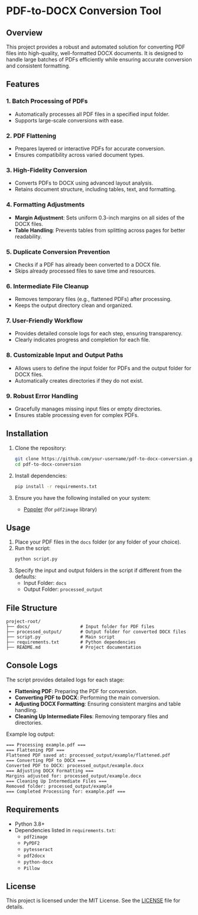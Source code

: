 # PDF-to-DOCX Conversion Tool

## Overview
This project provides a robust and automated solution for converting PDF files into high-quality, well-formatted DOCX documents. It is designed to handle large batches of PDFs efficiently while ensuring accurate conversion and consistent formatting.

## Features

### 1. Batch Processing of PDFs
- Automatically processes all PDF files in a specified input folder.
- Supports large-scale conversions with ease.

### 2. PDF Flattening
- Prepares layered or interactive PDFs for accurate conversion.
- Ensures compatibility across varied document types.

### 3. High-Fidelity Conversion
- Converts PDFs to DOCX using advanced layout analysis.
- Retains document structure, including tables, text, and formatting.

### 4. Formatting Adjustments
- **Margin Adjustment**: Sets uniform 0.3-inch margins on all sides of the DOCX files.
- **Table Handling**: Prevents tables from splitting across pages for better readability.

### 5. Duplicate Conversion Prevention
- Checks if a PDF has already been converted to a DOCX file.
- Skips already processed files to save time and resources.

### 6. Intermediate File Cleanup
- Removes temporary files (e.g., flattened PDFs) after processing.
- Keeps the output directory clean and organized.

### 7. User-Friendly Workflow
- Provides detailed console logs for each step, ensuring transparency.
- Clearly indicates progress and completion for each file.

### 8. Customizable Input and Output Paths
- Allows users to define the input folder for PDFs and the output folder for DOCX files.
- Automatically creates directories if they do not exist.

### 9. Robust Error Handling
- Gracefully manages missing input files or empty directories.
- Ensures stable processing even for complex PDFs.

## Installation

1. Clone the repository:
   ```bash
   git clone https://github.com/your-username/pdf-to-docx-conversion.git
   cd pdf-to-docx-conversion
   ```

2. Install dependencies:
   ```bash
   pip install -r requirements.txt
   ```

3. Ensure you have the following installed on your system:
   - [Poppler](https://poppler.freedesktop.org/) (for `pdf2image` library)

## Usage

1. Place your PDF files in the `docs` folder (or any folder of your choice).
2. Run the script:
   ```bash
   python script.py
   ```
3. Specify the input and output folders in the script if different from the defaults:
   - Input Folder: `docs`
   - Output Folder: `processed_output`

## File Structure
```
project-root/
├── docs/                   # Input folder for PDF files
├── processed_output/       # Output folder for converted DOCX files
├── script.py               # Main script
├── requirements.txt        # Python dependencies
├── README.md               # Project documentation
```

## Console Logs
The script provides detailed logs for each stage:
- **Flattening PDF**: Preparing the PDF for conversion.
- **Converting PDF to DOCX**: Performing the main conversion.
- **Adjusting DOCX Formatting**: Ensuring consistent margins and table handling.
- **Cleaning Up Intermediate Files**: Removing temporary files and directories.

Example log output:
```
=== Processing example.pdf ===
=== Flattening PDF ===
Flattened PDF saved at: processed_output/example/flattened.pdf
=== Converting PDF to DOCX ===
Converted PDF to DOCX: processed_output/example.docx
=== Adjusting DOCX Formatting ===
Margins adjusted for: processed_output/example.docx
=== Cleaning Up Intermediate Files ===
Removed folder: processed_output/example
=== Completed Processing for: example.pdf ===
```

## Requirements
- Python 3.8+
- Dependencies listed in `requirements.txt`:
  - `pdf2image`
  - `PyPDF2`
  - `pytesseract`
  - `pdf2docx`
  - `python-docx`
  - `Pillow`

## License
This project is licensed under the MIT License. See the [LICENSE](LICENSE) file for details.